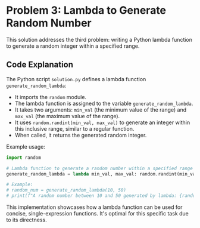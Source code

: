 # Problem 3: Lambda to Generate Random Number

This solution addresses the third problem: writing a Python lambda function to generate a random integer within a specified range.

## Code Explanation

The Python script `solution.py` defines a lambda function `generate_random_lambda`:

*   It imports the `random` module.
*   The lambda function is assigned to the variable `generate_random_lambda`.
*   It takes two arguments: `min_val` (the minimum value of the range) and `max_val` (the maximum value of the range).
*   It uses `random.randint(min_val, max_val)` to generate an integer within this inclusive range, similar to a regular function.
*   When called, it returns the generated random integer.

Example usage:

```python
import random

# Lambda function to generate a random number within a specified range
generate_random_lambda = lambda min_val, max_val: random.randint(min_val, max_val)

# Example:
# random_num = generate_random_lambda(10, 50)
# print(f"A random number between 10 and 50 generated by lambda: {random_num}")
```

This implementation showcases how a lambda function can be used for concise, single-expression functions. It's optimal for this specific task due to its directness.
